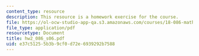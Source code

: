 ```yaml
---
content_type: resource
description: This resource is a homework exercise for the course.
file: https://ol-ocw-studio-app-qa.s3.amazonaws.com/courses/18-086-mathematical-methods-for-engineers-ii-spring-2006/e37c51255b3b9cf0d72e6939292b7588_hw2_086_s06.pdf
file_type: application/pdf
resourcetype: Document
title: hw2_086_s06.pdf
uid: e37c5125-5b3b-9cf0-d72e-6939292b7588
---
```

